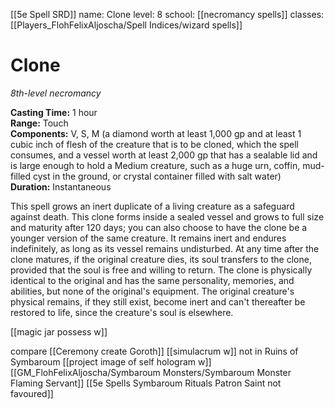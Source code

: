 [[5e Spell SRD]]
name: Clone
level: 8
school: [[necromancy spells]]
classes: [[Players_FlohFelixAljoscha/Spell Indices/wizard spells]]

# Clone 
_8th-level necromancy_ 

**Casting Time:** 1 hour    
**Range:** Touch    
**Components:** V, S, M (a diamond worth at least 1,000 gp and at least 1 cubic inch of flesh of the creature that is to be cloned, which the spell consumes, and a vessel worth at least 2,000 gp that has a sealable lid and is large enough to hold a Medium creature, such as a huge urn, coffin, mud-filled cyst in the ground, or crystal container filled with salt water)    
**Duration:** Instantaneous 

This spell grows an inert duplicate of a living creature as a safeguard against death. This clone forms inside a sealed vessel and grows to full size and maturity after 120 days; you can also choose to have the clone be a younger version of the same creature. It remains inert and endures indefinitely, as long as its vessel remains undisturbed. At any time after the clone matures, if the 
 original creature dies, its soul transfers to the clone, provided that the soul is free and willing to return. The clone is physically identical to the original and has the same personality, memories, and abilities, but none of the original's equipment. The original creature's physical remains, if they still exist, become inert and can't thereafter be restored to life, since the creature's soul is elsewhere.

[[magic jar possess w]]



compare
[[Ceremony create Goroth]]
[[simulacrum w]] not in Ruins of Symbaroum
[[project image of self hologram w]]
[[GM_FlohFelixAljoscha/Symbaroum Monsters/Symbaroum Monster Flaming Servant]]
[[5e Spells Symbaroum Rituals Patron Saint not favoured]]